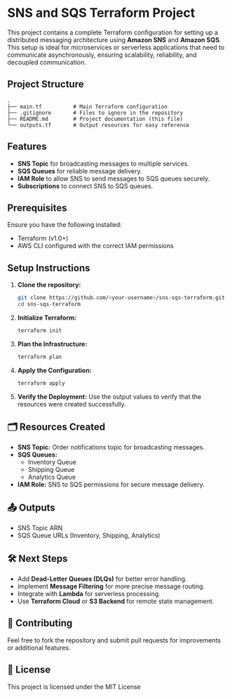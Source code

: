 # SNS and SQS Terraform Project

This project contains a complete Terraform configuration for setting up a distributed messaging architecture using **Amazon SNS** and **Amazon SQS**. This setup is ideal for microservices or serverless applications that need to communicate asynchronously, ensuring scalability, reliability, and decoupled communication.

##  Project Structure

```
.
├── main.tf          # Main Terraform configuration
├── .gitignore       # Files to ignore in the repository
├── README.md        # Project documentation (this file)
└── outputs.tf       # Output resources for easy reference
```

## Features

- **SNS Topic** for broadcasting messages to multiple services.
- **SQS Queues** for reliable message delivery.
- **IAM Role** to allow SNS to send messages to SQS queues securely.
- **Subscriptions** to connect SNS to SQS queues.

##  Prerequisites

Ensure you have the following installed:
- Terraform (v1.0+)
- AWS CLI configured with the correct IAM permissions

##  Setup Instructions

1. **Clone the repository:**
   ```bash
   git clone https://github.com/<your-username>/sns-sqs-terraform.git
   cd sns-sqs-terraform
   ```

2. **Initialize Terraform:**
   ```bash
   terraform init
   ```

3. **Plan the Infrastructure:**
   ```bash
   terraform plan
   ```

4. **Apply the Configuration:**
   ```bash
   terraform apply
   ```

5. **Verify the Deployment:**
   Use the output values to verify that the resources were created successfully.

## 🗂 Resources Created

- **SNS Topic:** Order notifications topic for broadcasting messages.
- **SQS Queues:**
  - Inventory Queue
  - Shipping Queue
  - Analytics Queue
- **IAM Role:** SNS to SQS permissions for secure message delivery.

## 📤 Outputs

- SNS Topic ARN
- SQS Queue URLs (Inventory, Shipping, Analytics)

## 🛠️ Next Steps

- Add **Dead-Letter Queues (DLQs)** for better error handling.
- Implement **Message Filtering** for more precise message routing.
- Integrate with **Lambda** for serverless processing.
- Use **Terraform Cloud** or **S3 Backend** for remote state management.

## 🤝 Contributing
Feel free to fork the repository and submit pull requests for improvements or additional features.

## 📝 License
This project is licensed under the MIT License 